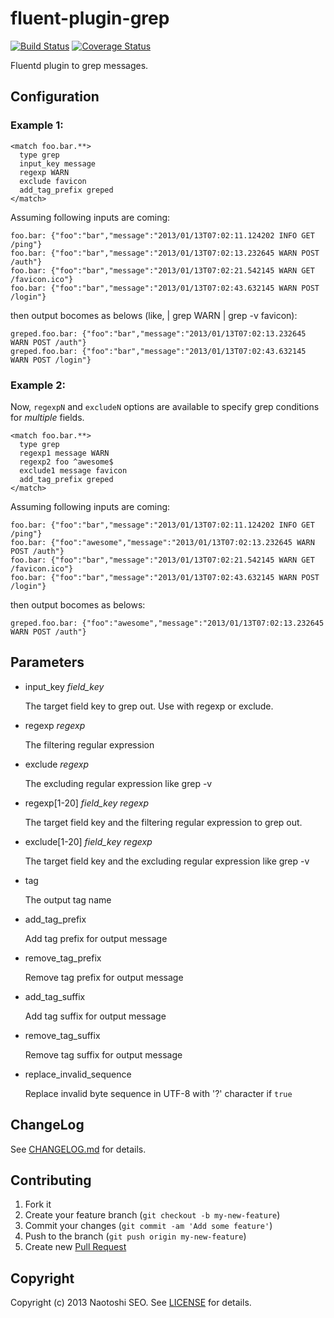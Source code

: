 # fluent-plugin-grep

[![Build Status](https://secure.travis-ci.org/sonots/fluent-plugin-grep.png?branch=master)](http://travis-ci.org/sonots/fluent-plugin-grep)
[![Coverage Status](https://coveralls.io/repos/sonots/fluent-plugin-grep/badge.png?branch=master)](https://coveralls.io/r/sonots/fluent-plugin-grep?branch=master)

Fluentd plugin to grep messages.

## Configuration

### Example 1:

    <match foo.bar.**>
      type grep
      input_key message
      regexp WARN
      exclude favicon
      add_tag_prefix greped
    </match>

Assuming following inputs are coming:

    foo.bar: {"foo":"bar","message":"2013/01/13T07:02:11.124202 INFO GET /ping"}
    foo.bar: {"foo":"bar","message":"2013/01/13T07:02:13.232645 WARN POST /auth"}
    foo.bar: {"foo":"bar","message":"2013/01/13T07:02:21.542145 WARN GET /favicon.ico"}
    foo.bar: {"foo":"bar","message":"2013/01/13T07:02:43.632145 WARN POST /login"}

then output bocomes as belows (like, | grep WARN | grep -v favicon):

    greped.foo.bar: {"foo":"bar","message":"2013/01/13T07:02:13.232645 WARN POST /auth"}
    greped.foo.bar: {"foo":"bar","message":"2013/01/13T07:02:43.632145 WARN POST /login"}

### Example 2:

Now, `regexpN` and `excludeN` options are available to specify grep conditions for *multiple* fields. 

    <match foo.bar.**>
      type grep
      regexp1 message WARN
      regexp2 foo ^awesome$
      exclude1 message favicon
      add_tag_prefix greped
    </match>

Assuming following inputs are coming:

    foo.bar: {"foo":"bar","message":"2013/01/13T07:02:11.124202 INFO GET /ping"}
    foo.bar: {"foo":"awesome","message":"2013/01/13T07:02:13.232645 WARN POST /auth"}
    foo.bar: {"foo":"bar","message":"2013/01/13T07:02:21.542145 WARN GET /favicon.ico"}
    foo.bar: {"foo":"bar","message":"2013/01/13T07:02:43.632145 WARN POST /login"}

then output bocomes as belows:

    greped.foo.bar: {"foo":"awesome","message":"2013/01/13T07:02:13.232645 WARN POST /auth"}

## Parameters

- input\_key *field\_key*

    The target field key to grep out. Use with regexp or exclude. 

- regexp *regexp*

    The filtering regular expression

- exclude *regexp*

    The excluding regular expression like grep -v

- regexp[1-20] *field\_key* *regexp*

    The target field key and the filtering regular expression to grep out. 

- exclude[1-20] *field_key* *regexp*

    The target field key and the excluding regular expression like grep -v

- tag

    The output tag name

- add_tag_prefix

    Add tag prefix for output message

- remove_tag_prefix

    Remove tag prefix for output message

- add_tag_suffix

    Add tag suffix for output message

- remove_tag_suffix

    Remove tag suffix for output message

- replace_invalid_sequence

    Replace invalid byte sequence in UTF-8 with '?' character if `true`

## ChangeLog

See [CHANGELOG.md](CHANGELOG.md) for details.

## Contributing

1. Fork it
2. Create your feature branch (`git checkout -b my-new-feature`)
3. Commit your changes (`git commit -am 'Add some feature'`)
4. Push to the branch (`git push origin my-new-feature`)
5. Create new [Pull Request](../../pull/new/master)

## Copyright

Copyright (c) 2013 Naotoshi SEO. See [LICENSE](LICENSE) for details.

